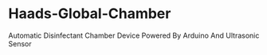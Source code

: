 # Haads-Global-Chamber
Automatic Disinfectant Chamber Device Powered By Arduino And Ultrasonic Sensor
